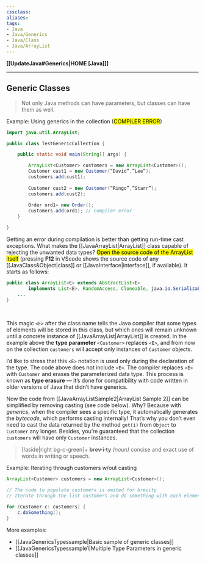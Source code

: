 ```yaml
---
cssclass:
aliases:
tags:
- Java
- Java/Generics
- Java/Class
- Java/ArrayList
---
```

**[[UpdateJava#Generics|HOME [Java]]]**

---
## Generic Classes
> Not only Java methods can have parameters, but classes can have them as well.

Example: Using generics in the collection (<mark class="hltr-lightred">COMPILER ERROR</mark>)
```java
import java.util.ArrayList;

public class TestGenericCollection {

	public static void main(String[] args) {

		ArrayList<Customer> customers = new ArrayList<Customer>();
		Customer cust1 = new Customer(“David”,”Lee”);
		customers.add(cust1);
		
		Customer cust2 = new Customer(“Ringo”,”Starr”);
		customers.add(cust2);
		
		Order ord1= new Order();
		customers.add(ord1); // Compiler error
	}

}
```

Getting an error during compilation is better than getting run-time cast exceptions. What makes the [[JavaArrayList|ArrayList]] class capable of rejecting the unwanted data types? <mark class="hltr-lightblue">Open the source code of the ArrayList itself</mark> (pressing **F12** in VScode shows the source code of any [[JavaClass&Object|class]] or [[JavaInterface|interface]], if available). It starts as follows:
```java
public class ArrayList<E> extends AbstractList<E>
        implements List<E>, RandomAccess, Cloneable, java.io.Serializable {
    ...
}
```

<br>

This magic `<E>` after the class name tells the Java compiler that some types of elements will be stored in this class, but which ones will remain unknown until a concrete instance of [[JavaArrayList|ArrayList]] is created. In the example above the **type parameter** `<Customer>` replaces `<E>`, and from now on the collection `customers` will accept only instances of `Customer` objects.

I’d like to stress that this `<E>` notation is used only during the declaration of the type. The code above does not include `<E>`. The compiler replaces `<E>` with `Customer` and erases the parameterized data type. This process is known as **type erasure** — it’s done for compatibility with code written in older versions of Java that didn’t have generics.

Now the code from [[JavaArrayListSample2|ArrayList Sample 2]] can be simplified by removing casting (see code below). Why? Because with *generics*, when the compiler sees a specific type, it automatically generates the *bytecode*, which performs casting internally! That’s why you don’t even need to cast the data returned by the method `get(i)` from `Object` to `Customer` any longer. Besides, you’re guaranteed that the collection `customers` will have only `Customer` instances.

>[!aside|right bg-c-green]+
> **brev·i·ty**
> *(noun)* concise and exact use of words in writing or speech.

Example: Iterating through customers w/out casting
```java
ArrayList<Customer> customers = new ArrayList<Customer>();

// The code to populate customers is omited for brevity
// Iterate through the list customers and do something with each element of this collection. No casting required.

for (Customer c: customers) {
	c.doSomething();
}
```

More examples:
- [[JavaGenericsTypessample|Basic sample of generic classes]]
- [[JavaGenericsTypessample1|Multiple Type Parameters in generic classes]]